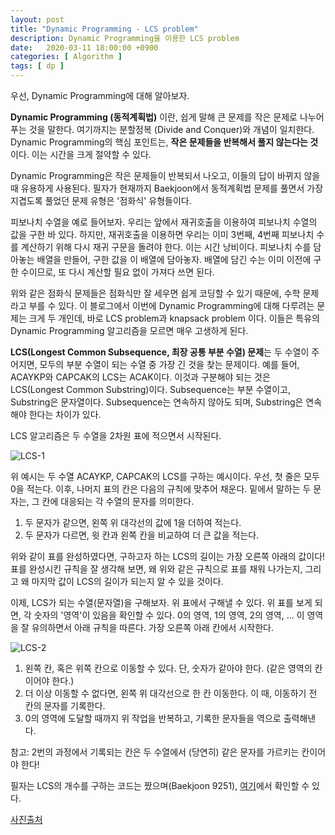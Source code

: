 ```yaml
---
layout: post
title: "Dynamic Programming - LCS problem"
description: Dynamic Programming을 이용한 LCS problem
date:   2020-03-11 18:00:00 +0900
categories: [ Algorithm ]
tags: [ dp ]
---
```


우선, Dynamic Programming에 대해 알아보자.

 **Dynamic Programming (동적계획법)** 이란, 쉽게 말해 큰 문제를 작은 문제로 나누어 푸는 것을 말한다. 여기까지는 분할정복 (Divide and Conquer)와 개념이 일치한다. Dynamic Programming의 핵심 포인트는, **작은 문제들을 반복해서 풀지 않는다는 것**이다. 이는 시간을 크게 절약할 수 있다. 

 Dynamic Programming은 작은 문제들이 반복되서 나오고, 이들의 답이 바뀌지 않을 때 유용하게 사용된다. 필자가 현재까지 Baekjoon에서 동적계획법 문제를 풀면서 가장 지겹도록 풀었던 문제 유형은 '점화식' 유형들이다.

 피보나치 수열을 예로 들어보자. 우리는 앞에서 재귀호출을 이용하여 피보나치 수열의 값을 구한 바 있다. 하지만, 재귀호출을 이용하면 우리는 이미 3번째, 4번째 피보나치 수를 계산하기 위해 다시 재귀 구문을 돌려야 한다. 이는 시간 낭비이다. 피보나치 수를 담아놓는 배열을 만들어, 구한 값을 이 배열에 담아놓자. 배열에 담긴 수는 이미 이전에 구한 수이므로, 또 다시 계산할 필요 없이 가져다 쓰면 된다. 

 위와 같은 점화식 문제들은 점화식만 잘 세우면 쉽게 코딩할 수 있기 때문에, 수학 문제라고 부를 수 있다. 이 블로그에서 이번에 Dynamic Programming에 대해 다루려는 문제는 크게 두 개인데, 바로 LCS problem과 knapsack problem 이다. 이들은 특유의 Dynamic Programming 알고리즘을 모르면 매우 고생하게 된다.

 **LCS(Longest Common Subsequence, 최장 공통 부분 수열) 문제**는 두 수열이 주어지면, 모두의 부분 수열이 되는 수열 중 가장 긴 것을 찾는 문제이다. 예를 들어, ACAYKP와 CAPCAK의 LCS는 ACAK이다. 이것과 구분해야 되는 것은 LCS(Longest Common Substring)이다. Subsequence는 부분 수열이고, Substring은 문자열이다. Subsequence는 연속하지 않아도 되며, Substring은 연속해야 한다는 차이가 있다.

LCS 알고리즘은 두 수열을 2차원 표에 적으면서 시작된다. 

![LCS-1](https://imgur.com/1kQoOSl.png)

위 예시는 두 수열 ACAYKP, CAPCAK의 LCS를 구하는 예시이다. 우선, 첫 줄은 모두 0을 적는다. 이후, 나머지 표의 칸은 다음의 규칙에 맞추어 채운다. 밑에서 말하는 두 문자는, 그 칸에 대응되는 각 수열의 문자를 의미한다.

1. 두 문자가 같으면, 왼쪽 위 대각선의 값에 1을 더하여 적는다.
2. 두 문자가 다르면, 윗 칸과 왼쪽 칸을 비교하여 더 큰 값을 적는다.

위와 같이 표를 완성하였다면, 구하고자 하는 LCS의 길이는 가장 오른쪽 아래의 값이다! 표를 완성시킨 규칙을 잘 생각해 보면, 왜 위와 같은 규칙으로 표를 채워 나가는지, 그리고 왜 마지막 값이 LCS의 길이가 되는지 알 수 있을 것이다. 

이제, LCS가 되는 수열(문자열)을 구해보자. 위 표에서 구해낼 수 있다. 
위 표를 보게 되면, 각 숫자의 '영역'이 있음을 확인할 수 있다. 0의 영역, 1의 영역, 2의 영역, ... 이 영역을 잘 유의하면서 아래 규칙을 따른다. 가장 오른쪽 아래 칸에서 시작한다.

![LCS-2](https://imgur.com/g89goUo.png)

1. 왼쪽 칸, 혹은 위쪽 칸으로 이동할 수 있다. 단, 숫자가 같아야 한다. (같은 영역의 칸이어야 한다.)
2. 더 이상 이동할 수 없다면, 왼쪽 위 대각선으로 한 칸 이동한다. 이 때, 이동하기 전 칸의 문자를 기록한다. 
3. 0의 영역에 도달할 때까지 위 작업을 반복하고, 기록한 문자들을 역으로 출력해낸다.


참고: 2번의 과정에서 기록되는 칸은 두 수열에서 (당연히) 같은 문자를 가르키는 칸이어야 한다! 

필자는 LCS의 개수를 구하는 코드는 짰으며(Baekjoon 9251), [여기][code]에서 확인할 수 있다.


[사진출처][pic]

[pic]: https://hooit.tistory.com/entry/LCSLongest-Common-Subsequence-%EC%95%8C%EA%B3%A0%EB%A6%AC%EC%A6%98-C%EC%96%B8%EC%96%B4
[code]: https://yxxshin.github.io/category/baekjoon/Baekjoon-9251/
